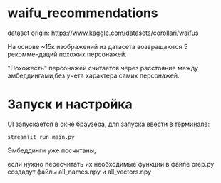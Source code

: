 # waifu_recommendations
dataset origin: https://www.kaggle.com/datasets/corollari/waifus

На основе ~15к изображений из датасета возвращаются 5 рекоммендаций похожих персонажей.

"Похожесть" персонажей считается через расстояние между эмбеддингами,без учета характера самих персонажей.



# Запуск и настройка

UI запускается в окне браузера, для запуска ввести в терминале:

~~~
streamlit run main.py
~~~
Эмбеддинги уже посчитаны, 

если нужно пересчитать их необходимые функции в файле prep.py создадут файлы all_names.npy и all_vectors.npy
